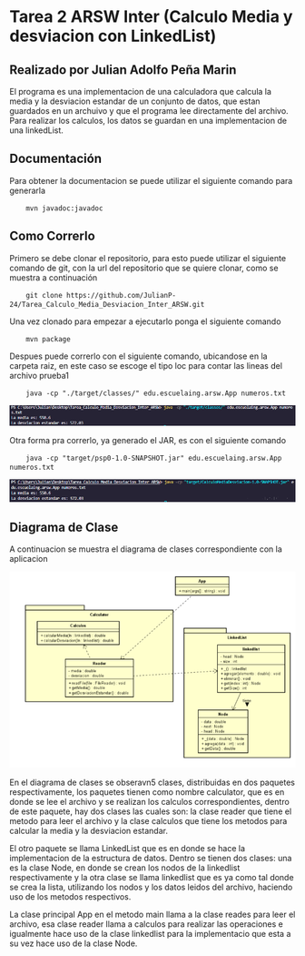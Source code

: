 # Tarea 2 ARSW Inter (Calculo Media y desviacion con LinkedList)

## Realizado por Julian Adolfo Peña Marin

El programa es una implementacion de una calculadora que calcula la media y la desviacion estandar de un conjunto de datos, que estan guardados en un archuivo y que el programa lee directamente del archivo. Para realizar los calculos, los datos se guardan en una implementacion de una linkedList.

## Documentación

Para obtener la documentacion se puede utilizar el siguiente comando para generarla

```
    mvn javadoc:javadoc
```
## Como Correrlo
Primero se debe clonar el repositorio, para esto puede utilizar el siguiente comando de git, con la url del repositorio que se quiere clonar, como se muestra a continuación

```
    git clone https://github.com/JulianP-24/Tarea_Calculo_Media_Desviacion_Inter_ARSW.git
```

Una vez clonado para empezar a ejecutarlo ponga el siguiente comando

```
    mvn package
```

Despues puede correrlo con el siguiente comando, ubicandose en la carpeta raiz, en este caso se escoge el tipo loc para contar las lineas del archivo prueba1

```
    java -cp "./target/classes/" edu.escuelaing.arsw.App numeros.txt
```
![](img/img1.png)

Otra forma pra correrlo, ya generado el JAR, es con el siguiente comando

```
    java -cp "target/psp0-1.0-SNAPSHOT.jar" edu.escuelaing.arsw.App numeros.txt
```
![](img/img2.png)

## Diagrama de Clase
A continuacion se muestra el diagrama de clases correspondiente con la aplicacion

![](img/diagramaClases.png)

En el diagrama de clases se obseravn5 clases, distribuidas en dos paquetes respectivamente, los paquetes tienen como nombre calculator, que es en donde se lee el archivo y se realizan los calculos correspondientes, dentro de este paquete, hay dos clases las cuales son: la clase reader que tiene el metodo para leer el archivo y la clase calculos que tiene los metodos para calcular la media y la desviacion estandar.

El otro paquete se llama LinkedList que es en donde se hace la implementacion de la estructura de datos. Dentro se tienen dos clases: una es la clase Node, en donde se crean los nodos de la linkedlist respectivamente y la otra clase se llama linkedlist que es ya como tal donde se crea la lista, utilizando los nodos y los datos leidos del archivo, haciendo uso de los metodos respectivos.

La clase principal App en el metodo main llama a la clase reades para leer el archivo, esa clase reader llama a calculos para realizar las operaciones e igualmente hace uso de la clase linkedlist para la implementacio que esta a su vez hace uso de la clase Node.
